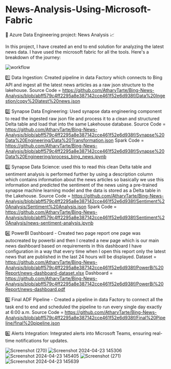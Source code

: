 # News-Analysis-Using-Microsoft-Fabric

🚀 Azure Data Engineering project: News Analysis 📈


In this project, I have created an end to end solution for analyzing the latest news data. I have used the microsoft fabric for all the tools. Here's a 
breakdown of the journey:


![workflow](https://github.com/AtharvTarte/Bing-News-Analysis/assets/129486843/5ee6d206-1278-42a1-aab8-c291b68e4ef8)

1️⃣ Data Ingestion: Created pipeline in data Factory which connects to Bing API and ingest all the latest news articles as a raw json structure to the lakehouse.
Source Code = https://github.com/AtharvTarte/Bing-News-Analysis/blob/abff579c4ff2295a8e387142cce461f52e6d938f/Data%20Ingestion/copy%20latest%20news.json

2️⃣ Synapse Data Engineering: Used synapse data engineering component to read the ingested raw json file and process it to a clean and structured Delta table and load 
that into the same Lakehouse database.
Source Code = https://github.com/AtharvTarte/Bing-News-Analysis/blob/abff579c4ff2295a8e387142cce461f52e6d938f/Synapse%20Data%20Engineering/Data%20Transformation.json 
Spark Code = https://github.com/AtharvTarte/Bing-News-Analysis/blob/abff579c4ff2295a8e387142cce461f52e6d938f/Synapse%20Data%20Engineering/process_bing_news.ipynb


3️⃣ Synapse Data Science: used this to read this clean Delta table and sentiment analysis is performed further by using a description column which contains information 
about the news articles so basically we use this information and predicted the sentiment of the news using a pre-trained synapse machine learning model and the data 
is stored as a Delta table in the Lakehouse.
Source Code = https://github.com/AtharvTarte/Bing-News-Analysis/blob/abff579c4ff2295a8e387142cce461f52e6d938f/Sentiment%20Analysis/Sentiment%20Analysis.json
Spark Code = https://github.com/AtharvTarte/Bing-News-Analysis/blob/abff579c4ff2295a8e387142cce461f52e6d938f/Sentiment%20Analysis/news-sentiment-analysis.ipynb

4️⃣ PowerBI Dashboard - Created two page report one page was autocreated by powerbi and then I created a new page which is our main news dashboard based on 
requirements in this dashboard I have configuration in a way that every time when I open this report only the latest news that are published in the last 24 hours will 
be displayed.
Dataset = https://github.com/AtharvTarte/Bing-News-Analysis/blob/abff579c4ff2295a8e387142cce461f52e6d938f/PowerBi%20Report/news-dashboard-dataset.xlsx
Dashboard = https://github.com/AtharvTarte/Bing-News-Analysis/blob/abff579c4ff2295a8e387142cce461f52e6d938f/PowerBi%20Report/news-dashboard.pdf

5️⃣ Final ADF Pipeline - Created a pipeline in data Factory to connect all the task end to end and scheduled the pipeline to run every single day exactly at 6:00 a.m.
Source Code = https://github.com/AtharvTarte/Bing-News-Analysis/blob/abff579c4ff2295a8e387142cce461f52e6d938f/Final%20Pipeline/final%20pipeline.json

6️⃣ Alerts Integration: Integrated alerts into Microsoft Teams, ensuring real-time notifications for updates.

![Screenshot (270)](https://github.com/AtharvTarte/Bing-News-Analysis/assets/129486843/7e443cc4-b910-4f0e-8aad-778cd19bcd83)
![Screenshot 2024-04-23 145306](https://github.com/AtharvTarte/Bing-News-Analysis/assets/129486843/5c89b059-c924-4518-bb68-d3abaec0f167)
![Screenshot 2024-04-23 145405](https://github.com/AtharvTarte/Bing-News-Analysis/assets/129486843/101e585b-4f46-4c69-9268-227938b1c09f)
![Screenshot (271)](https://github.com/AtharvTarte/Bing-News-Analysis/assets/129486843/c002456c-68a7-4520-9eb2-315c8b308bfe)
![Screenshot 2024-04-23 145639](https://github.com/AtharvTarte/Bing-News-Analysis/assets/129486843/577333b5-3b21-43bf-bc39-5534934b51d4)
